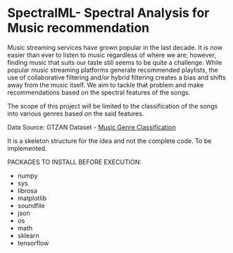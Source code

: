 # SpectralML- Spectral Analysis for Music recommendation


Music streaming services have grown popular in the last decade. It is now easier than ever to listen to music regardless of where we are; however, finding music that suits our taste still seems to be quite a challenge. While popular music streaming platforms generate recommended playlists, the use of collaborative filtering and/or hybrid filtering creates a bias and shifts away from the music itself. We aim to tackle that problem and make recommendations based on the spectral features of the songs.

The scope of this project will be limited to the classification of the songs into various genres based on the said features.

Data Source:
GTZAN Dataset - [Music Genre Classification](https://www.kaggle.com/andradaolteanu/gtzan-dataset-music-genre-classification)


It is a skeleton structure for the idea and not the complete code.
To be implemented. 

PACKAGES TO INSTALL BEFORE EXECUTION:
- numpy
- sys
- librosa
- matplotlib
- soundfile
- json
- os
- math
- sklearn
- tensorflow